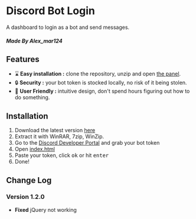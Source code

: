 # Discord Bot Login
A dashboard to login as a bot and send messages.
##### Made By Alex_mar124
## Features
*   ⌛ **Easy installation :** clone the repository, unzip and open [the panel](../index.html).
*   🔒 **Security :** your bot token is stocked locally, no risk of it being stolen.
*   📌 **User Friendly :** intuitive design, don't spend hours figuring out how to do something. 
## Installation
1. Download the latest version [here]()
2. Extract it with WinRAR, 7zip, WinZip. 
3. Go to the [Discord Developer Portal](https://discord.com/developers/applications) and grab your bot token
4.  Open [index.html](../index.html)
5. Paste your token, click <kbd>ok</kbd> or hit <kbd>enter</kbd>
6. Done!
## Change Log
### Version 1.2.0

*  **Fixed** jQuery not working
